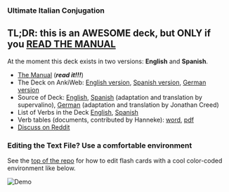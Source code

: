 ### Ultimate Italian Conjugation

## TL;DR: this is an AWESOME deck, but ONLY if you [READ THE MANUAL](http://www.asiteaboutnothing.net/w_italian-conjugation-flashcards.html)

At the moment this deck exists in two versions: **English** and **Spanish**.

- [The Manual](http://www.asiteaboutnothing.net/w_italian-conjugation-flashcards.html) (**_read it!!!_**)
- The Deck on AnkiWeb: [English version](https://ankiweb.net/shared/info/1891639832), [Spanish version](https://ankiweb.net/shared/info/464687840), [German version](https://ankiweb.net/shared/info/1637895544)
- Source of Deck: [English](https://github.com/boolbag/Anki-Goodies/blob/master/Decks/Italian/Source/Ultimate%20Italian%20Conjugation.4anki), [Spanish](https://github.com/boolbag/Anki-Goodies/blob/master/Decks/Italian/Source/Domina%20la%20Conjugaci%C3%B3n%20Italiana.4anki) (adaptation and translation by supervalino), [German](https://github.com/boolbag/Anki-Goodies/blob/master/Decks/Italian/Source/Italienische%20Konjugation%20Meistern.4anki3) (adaptation and translation by Jonathan Creed)
- List of Verbs in the Deck [English](https://github.com/boolbag/Anki-Goodies/blob/master/Decks/Italian/Source/Description%20for%20Anki%20Deck.txt), [Spanish](https://github.com/boolbag/Anki-Goodies/blob/master/Decks/Italian/Source/Descripci%C3%B3n%20para%20Mazo%20de%20Anki.txt)
- Verb tables (documents, contributed by Hanneke): [word](https://github.com/boolbag/Anki-Goodies/blob/master/Decks/Italian/Verb%20Tables/Coniugazione%20verbi%20italiani.docx), [pdf](https://github.com/boolbag/Anki-Goodies/blob/master/Decks/Italian/Verb%20Tables/Coniugazione%20verbi%20italiani.pdf)
- [Discuss on Reddit](https://www.reddit.com/r/Anki/comments/e53qj9/deck_ultimate_italian_conjugation/)

### Editing the Text File? Use a comfortable environment

See the [top of the repo](https://github.com/boolbag/Anki-Goodies) for how to edit flash cards with a cool color-coded environment like below.

![Demo](https://github.com/boolbag/Anki-Goodies/blob/master/Creating%20Notes%20in%20Text%20Editor/Syntax%20Coloring%20Scheme%20for%20EditPad%20Pro/demo/screen-clip.jpg)
